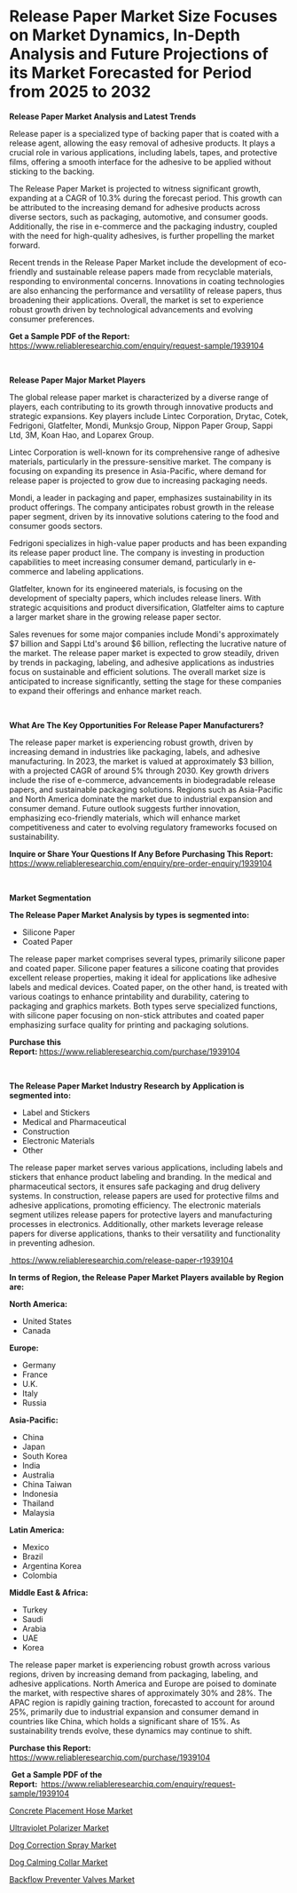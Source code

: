 <p><h1>Release Paper Market Size Focuses on Market Dynamics, In-Depth Analysis and Future Projections of its Market Forecasted for Period from 2025 to 2032</h1></p><p><strong>Release Paper Market Analysis and Latest Trends</strong></p>
<p><p>Release paper is a specialized type of backing paper that is coated with a release agent, allowing the easy removal of adhesive products. It plays a crucial role in various applications, including labels, tapes, and protective films, offering a smooth interface for the adhesive to be applied without sticking to the backing. </p><p>The Release Paper Market is projected to witness significant growth, expanding at a CAGR of 10.3% during the forecast period. This growth can be attributed to the increasing demand for adhesive products across diverse sectors, such as packaging, automotive, and consumer goods. Additionally, the rise in e-commerce and the packaging industry, coupled with the need for high-quality adhesives, is further propelling the market forward.</p><p>Recent trends in the Release Paper Market include the development of eco-friendly and sustainable release papers made from recyclable materials, responding to environmental concerns. Innovations in coating technologies are also enhancing the performance and versatility of release papers, thus broadening their applications. Overall, the market is set to experience robust growth driven by technological advancements and evolving consumer preferences.</p></p>
<p><strong>Get a Sample PDF of the Report:&nbsp;</strong> <a href="https://www.reliableresearchiq.com/enquiry/request-sample/1939104?utm_campaign=1082&utm_medium=2&utm_source=Github&utm_content=ia&utm_term=05042025&utm_id=release-paper">https://www.reliableresearchiq.com/enquiry/request-sample/1939104</a></p>
<p>&nbsp;</p>
<p><strong>Release Paper Major Market Players</strong></p>
<p><p>The global release paper market is characterized by a diverse range of players, each contributing to its growth through innovative products and strategic expansions. Key players include Lintec Corporation, Drytac, Cotek, Fedrigoni, Glatfelter, Mondi, Munksjo Group, Nippon Paper Group, Sappi Ltd, 3M, Koan Hao, and Loparex Group.</p><p>Lintec Corporation is well-known for its comprehensive range of adhesive materials, particularly in the pressure-sensitive market. The company is focusing on expanding its presence in Asia-Pacific, where demand for release paper is projected to grow due to increasing packaging needs.</p><p>Mondi, a leader in packaging and paper, emphasizes sustainability in its product offerings. The company anticipates robust growth in the release paper segment, driven by its innovative solutions catering to the food and consumer goods sectors.</p><p>Fedrigoni specializes in high-value paper products and has been expanding its release paper product line. The company is investing in production capabilities to meet increasing consumer demand, particularly in e-commerce and labeling applications.</p><p>Glatfelter, known for its engineered materials, is focusing on the development of specialty papers, which includes release liners. With strategic acquisitions and product diversification, Glatfelter aims to capture a larger market share in the growing release paper sector.</p><p>Sales revenues for some major companies include Mondi's approximately $7 billion and Sappi Ltd's around $6 billion, reflecting the lucrative nature of the market. The release paper market is expected to grow steadily, driven by trends in packaging, labeling, and adhesive applications as industries focus on sustainable and efficient solutions. The overall market size is anticipated to increase significantly, setting the stage for these companies to expand their offerings and enhance market reach.</p></p>
<p>&nbsp;</p>
<p><strong>What Are The Key Opportunities For Release Paper Manufacturers?</strong></p>
<p><p>The release paper market is experiencing robust growth, driven by increasing demand in industries like packaging, labels, and adhesive manufacturing. In 2023, the market is valued at approximately $3 billion, with a projected CAGR of around 5% through 2030. Key growth drivers include the rise of e-commerce, advancements in biodegradable release papers, and sustainable packaging solutions. Regions such as Asia-Pacific and North America dominate the market due to industrial expansion and consumer demand. Future outlook suggests further innovation, emphasizing eco-friendly materials, which will enhance market competitiveness and cater to evolving regulatory frameworks focused on sustainability.</p></p>
<p><strong>Inquire or Share Your Questions If Any Before Purchasing This Report:</strong> <a href="https://www.reliableresearchiq.com/enquiry/pre-order-enquiry/1939104?utm_campaign=1082&utm_medium=2&utm_source=Github&utm_content=ia&utm_term=05042025&utm_id=release-paper">https://www.reliableresearchiq.com/enquiry/pre-order-enquiry/1939104</a></p>
<p>&nbsp;</p>
<p><strong>Market Segmentation</strong></p>
<p><strong>The Release Paper Market Analysis by types is segmented into:</strong></p>
<p><ul><li>Silicone Paper</li><li>Coated Paper</li></ul></p>
<p><p>The release paper market comprises several types, primarily silicone paper and coated paper. Silicone paper features a silicone coating that provides excellent release properties, making it ideal for applications like adhesive labels and medical devices. Coated paper, on the other hand, is treated with various coatings to enhance printability and durability, catering to packaging and graphics markets. Both types serve specialized functions, with silicone paper focusing on non-stick attributes and coated paper emphasizing surface quality for printing and packaging solutions.</p></p>
<p><strong>Purchase this Report:&nbsp;</strong><a href="https://www.reliableresearchiq.com/purchase/1939104?utm_campaign=1082&utm_medium=2&utm_source=Github&utm_content=ia&utm_term=05042025&utm_id=release-paper">https://www.reliableresearchiq.com/purchase/1939104</a></p>
<p>&nbsp;</p>
<p><strong>The Release Paper Market Industry Research by Application is segmented into:</strong></p>
<p><ul><li>Label and Stickers</li><li>Medical and Pharmaceutical</li><li>Construction</li><li>Electronic Materials</li><li>Other</li></ul></p>
<p><p>The release paper market serves various applications, including labels and stickers that enhance product labeling and branding. In the medical and pharmaceutical sectors, it ensures safe packaging and drug delivery systems. In construction, release papers are used for protective films and adhesive applications, promoting efficiency. The electronic materials segment utilizes release papers for protective layers and manufacturing processes in electronics. Additionally, other markets leverage release papers for diverse applications, thanks to their versatility and functionality in preventing adhesion.</p></p>
<p><a href="https://www.reliableresearchiq.com/release-paper-r1939104?utm_campaign=1082&utm_medium=2&utm_source=Github&utm_content=ia&utm_term=05042025&utm_id=release-paper">&nbsp;https://www.reliableresearchiq.com/release-paper-r1939104</a></p>
<p><strong>In terms of Region, the Release Paper Market Players available by Region are:</strong></p>
<p>
    <p> <strong> North America: </strong>
        <ul>
            <li>United States</li>
            <li>Canada</li>
        </ul>
        </p> 
    <p> <strong> Europe: </strong>
        <ul>
            <li>Germany</li>
            <li>France</li>
            <li>U.K.</li>
            <li>Italy</li>
            <li>Russia</li>
        </ul>
        </p> 
    <p> <strong> Asia-Pacific: </strong>
        <ul>
            <li>China</li>
            <li>Japan</li>
            <li>South Korea</li>
            <li>India</li>
            <li>Australia</li>
            <li>China Taiwan</li>
            <li>Indonesia</li>
            <li>Thailand</li>
            <li>Malaysia</li>
        </ul>
        </p> 
    <p> <strong> Latin America: </strong>
        <ul>
            <li>Mexico</li>
            <li>Brazil</li>
            <li>Argentina Korea</li>
            <li>Colombia</li>
        </ul>
        </p> 
    <p> <strong> Middle East & Africa: </strong>
        <ul>
            <li>Turkey</li>
            <li>Saudi</li>
            <li>Arabia</li>
            <li>UAE</li>
            <li>Korea</li>
        </ul>
    </p>
    </p>
<p><p>The release paper market is experiencing robust growth across various regions, driven by increasing demand from packaging, labeling, and adhesive applications. North America and Europe are poised to dominate the market, with respective shares of approximately 30% and 28%. The APAC region is rapidly gaining traction, forecasted to account for around 25%, primarily due to industrial expansion and consumer demand in countries like China, which holds a significant share of 15%. As sustainability trends evolve, these dynamics may continue to shift.</p></p>
<p><strong>Purchase this Report: </strong><a href="https://www.reliableresearchiq.com/purchase/1939104?utm_campaign=1082&utm_medium=2&utm_source=Github&utm_content=ia&utm_term=05042025&utm_id=release-paper">https://www.reliableresearchiq.com/purchase/1939104</a></p>
<p>&nbsp;<strong>Get a Sample PDF of the Report:&nbsp;&nbsp;</strong><a href="https://www.reliableresearchiq.com/enquiry/request-sample/1939104?utm_campaign=1082&utm_medium=2&utm_source=Github&utm_content=ia&utm_term=05042025&utm_id=release-paper">https://www.reliableresearchiq.com/enquiry/request-sample/1939104</a></p>
<p><strong></strong></p>
<p><p><a href="https://github.com/hayasiorover/Market-Research-Report-List-1/blob/main/concrete-placement-hose-market.md?utm_campaign=1082&utm_medium=2&utm_source=Github&utm_content=ia&utm_term=05042025&utm_id=release-paper">Concrete Placement Hose Market</a></p><p><a href="https://github.com/heinslakey2x/Market-Research-Report-List-1/blob/main/ultraviolet-polarizer-market.md?utm_campaign=1082&utm_medium=2&utm_source=Github&utm_content=ia&utm_term=05042025&utm_id=release-paper">Ultraviolet Polarizer Market</a></p><p><a href="https://github.com/makzzochil/Market-Research-Report-List-1/blob/main/dog-correction-spray-market.md?utm_campaign=1082&utm_medium=2&utm_source=Github&utm_content=ia&utm_term=05042025&utm_id=release-paper">Dog Correction Spray Market</a></p><p><a href="https://github.com/gitfwelday/Market-Research-Report-List-1/blob/main/dog-calming-collar-market.md?utm_campaign=1082&utm_medium=2&utm_source=Github&utm_content=ia&utm_term=05042025&utm_id=release-paper">Dog Calming Collar Market</a></p><p><a href="https://github.com/mronmizoe/Market-Research-Report-List-1/blob/main/backflow-preventer-valves-market.md?utm_campaign=1082&utm_medium=2&utm_source=Github&utm_content=ia&utm_term=05042025&utm_id=release-paper">Backflow Preventer Valves Market</a></p></p>